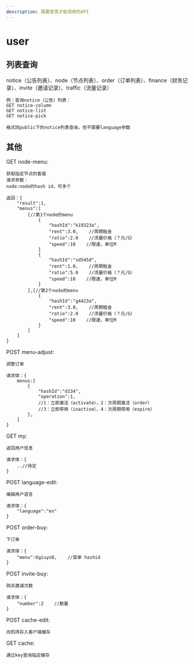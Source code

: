 ```yaml
---
description: 需要登录才能调用的API
---
```


# user

## 列表查询

notice（公告列表）、node（节点列表）、order（订单列表）、finance（财务记录）、invite（邀请记录）、traffic（流量记录）

```text
例：查询notice（公告）列表：
GET notice-column
GET notice-list
GET notice-pick

格式同public下的notice列表查询，但不需要language参数
```

## 其他

GET node-menu:

```text
获取指定节点的套餐
请求参数：
node:node的hash id，可多个

返回：{
    "result":1,
    "menus":[
        [//第1个node的menu
            {
                "hashId":"k19323a",
                "rent":3.0,    //周期租金
                "ratio":2.0    //流量价格（？元/G）
                "speed":10    //限速，单位M
            }
            {
                "hashId":"sd545d",
                "rent":1.0,    //周期租金
                "ratio":5.0    //流量价格（？元/G）
                "speed":10    //限速，单位M
            }
        ],[//第2个node的menu
            {
                "hashId":"g4423a",
                "rent":3.0,    //周期租金
                "ratio":2.0    //流量价格（？元/G）
                "speed":10    //限速，单位M
            }
        ]
    ]
}
```

POST menu-adjust:

```text
调整订单

请求体：{
    menus:[
        {
            "hashId":"d134",
            "operation":1,
            //1：立即激活（activate），2：次周期激活（order）
            //3：立即停用（inactive），4：次周期停用（expire）
        },
    ]
}
```

GET my:

```text
返回用户信息

请求体：{
    ..//待定
}
```

POST language-edit:

```text
编辑用户语言

请求体：{
    "language":"en"
}
```

POST order-buy:

```text
下订单

请求体：{
    "menu":6giuyo8,    //菜单 hashid
}
```

POST invite-buy:

```text
购买邀请次数

请求体：{
    "number":2    //数量
}
```

POST cache-edit:

```text
向机场存入客户端缓存
```

GET cache:

```text
通过key查询指定缓存
```

